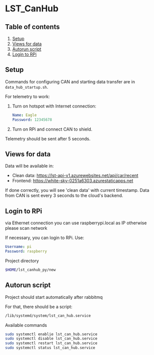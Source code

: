 # LST_CanHub

## Table of contents

1. [Setup](#setup)
2. [Views for data](#views-for-data)
3. [Autorun script](#autorun-script)
4. [Login to RPi](#login-to-rpi)

## Setup

Commands for configuring CAN and starting data transfer are in `data_hub_startup.sh`.

For telemetry to work:

1. Turn on hotspot with Internet connection:
    ```yaml
    Name: Eagle
    Password: 12345678
    ```
2. Turn on RPi and connect CAN to shield. 
   
Telemetry should be sent after 5 seconds.

## Views for data

Data will be available in:

- Clean data: https://lst-api-v1.azurewebsites.net/api/car/recent
- Frontend: https://white-sky-0251a6303.azurestaticapps.net

If done correctly, you will see 'clean data' with current timestamp.
Data from CAN is sent every 3 seconds to the cloud's backend.


## Login to RPi

via Ethernet connection you can use raspberrypi.local as IP otherwise please scan network

If necessary, you can login to RPi. Use:

 ```yaml
 Username: pi
 Password: raspberry
 ```

Project directory 
```bash
$HOME/lst_canhub_py/new
```


## Autorun script


Project should start automatically after rabbitmq

For that, there should be a script:

```bash
/lib/systemd/system/lst_can_hub.service
```

Available commands
```bash
sudo systemctl enablie lst_can_hub.service
sudo systemctl disable lst_can_hub.service
sudo systemctl restart lst_can_hub.service
sudo systemctl status lst_can_hub.service
```

